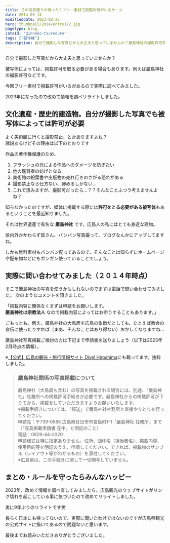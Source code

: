 ```yaml
---
title: その写真使うの待った！フリー素材で掲載許可がいるケース
date: 2014-05-14
modifieddate: 2023-02-25
hero: thumbnail/2014/entry172.jpg
pagetype: blog
cateId: 'ginneko-tsuredure'
tags: ["著作権"]
description: 自分で撮影した写真だから大丈夫と思っていませんか？厳島神社の撮影許可等、被写体によっては掲載許可を取る必要がある場合もあります。今回フリー素材で掲載許可がいるがあるので実際に調べてみました。2023年最新版情報です。
---
```

自分で撮影した写真だから大丈夫と思っていませんか？

被写体によっては、掲載許可を取る必要がある場合もあります。例えば厳島神社の撮影許可などです。

今回フリー素材で掲載許可がいるがあるので実際に調べてみました。

<toc id="/blogs/entry172/"></toc>

2023年になったので改めて情報を調べリライトしました。

## 文化遺産・歴史的建造物。自分が撮影した写真でも被写体によっては許可が必要

よく美術館に行くと撮影禁止、とかありますよね？<br>
諸説あるけどその理由は以下のとおりです

作品の著作権保護のため、

1. フラッシュの光による作品へのダメージを防ぎたい
2. 他の鑑賞者の妨げとなる
3. 美術館の絵葉書や出版物の売れ行きのさがる恐れがある
4. 撮影禁止なら仕方ない、諦めるしかない…
5. これで済みますが、撮影可だったら…？？そんなことふつう考えませんよね？

知らなかったのですが、媒体に掲載する際には**許可をとる必要がある被写体**もあるということを最近知りました。

それは世界遺産で有名な **厳島神社** です。広島人の私にはとても身近な建物。

県内外かかわらず皆さん、バンバン写真撮って、ブログなんかにアップしてますね。

しかも無料素材もバンバン配ってあるので、そんなことは知らずにホームページや配布物などにもガンガン使っていることでしょう。

## 実際に問い合わせてみました（２０１４年時点）
そこで厳島神社の写真を使うかもしれないのでまずは電話で問い合わせてみました。
次のようなコメントを頂きました。

「掲載内容に関係なくまずは申請をお願いします。<br>
**厳島神社は宗教法人** なので掲載内容によってはお断りすることもあります。」

ごもっとも。例え、厳島神社の大鳥居を広島の象徴だとしても、たとえば教会の宣伝に使ったりすれば（まあ、そんなことはあり得ない）おかしくなりますね…

厳島神社写真掲載ご検討の方は下記まで申請書を送りましょう（以下は2023年2月時点の情報）。

※[【公式】広島の観光・旅行情報サイト Dive! Hiroshima](https://dive-hiroshima.com/media/photo/)にも載ってます。抜粋しました。

> ### 嚴島神社関係の写真掲載について
> 嚴島神社（大鳥居も含む）の写真を掲載される場合には、別途、「嚴島神社」社務所への掲載許可手続きが必要です。嚴島神社からの掲載許可が下りてから、掲載をしていただきますようお願いいたします。<br>
> ※掲載手続きについては、「郵送」で嚴島神社社務所と直接やりとりを行ってください。<br>
> 申請先：〒739-0588 広島県廿日市市宮島町1-1「嚴島神社 社務所」まで（「写真掲載申請書 在中」と明記のこと）<br>
> 電話：0829-44-2020<br>
> 申請様式は特に指定ありません。住所、団体名（担当者名）、掲載内容、使用目的等を明記のうえ、申請してください。できれば、掲載物のサンプル（レイアウト等がわかるもの）を添付してください。<br>
> ※広島県は、この手続きに関して一切関与していません。

## まとめ・ルールを守ったらみんなハッピー
2023年、改めて情報を調べ直してみましたら、広島観光のウェブサイトがリンク切れを起こしている事に気づいたので改めてリライトしました。

実に9年ぶりのリライトです笑

長らく日本にも帰ってないので、実際に聞いたわけではないのですが広島県観光の公式サイトに描いてあるので問題ないと思います。

最後までお読みいただきありがとうございました。

<prof></prof>
